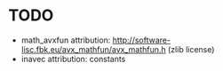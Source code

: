 # TODO

- math_avxfun attribution: http://software-lisc.fbk.eu/avx_mathfun/avx_mathfun.h (zlib license)
- inavec attribution: constants 

